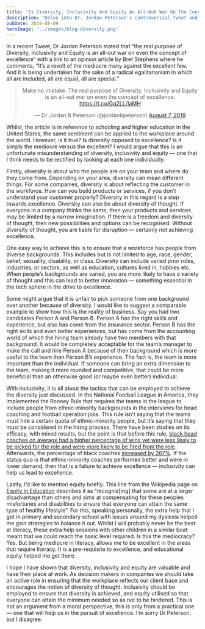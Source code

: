 ```yaml
---
title: 'Is Diversity, Inclusivity And Equity An All-Out War On The Concept Of Excellence?'
description: "Delve into Dr. Jordan Peterson's controversial tweet and the broader implications for education and the workplace"
pubDate: 2019-08-09
heroImage: '../images/blog-diversity.png'
---
```


In a recent Tweet, Dr Jordan Peterson stated that “the real purpose of Diversity, Inclusivity and Equity is an all-out war on even the concept of excellence” with a link to an opinion article by Bret Stephens where he comments, “It’s a revolt of the mediocre many against the excellent few. And it is being undertaken for the sake of a radical egalitarianism in which all are included, all are equal, all are special.”

<div align="center">
  <blockquote class="twitter-tweet"><p lang="en" dir="ltr">Make no mistake. The real purpose of Diversity, Inclusivity and Equity is an all-out war on even the concept of excellence: <a href="https://t.co/Gq2LLi1aMH">https://t.co/Gq2LLi1aMH</a></p>&mdash; Dr Jordan B Peterson (@jordanbpeterson) <a href="https://twitter.com/jordanbpeterson/status/1159128714816438274?ref_src=twsrc%5Etfw">August 7, 2019</a></blockquote> <script async src="https://platform.twitter.com/widgets.js" charset="utf-8"></script>
</div>

Whilst, the article is in reference to schooling and higher education in the United States, the same sentiment can be applied to the workplace around the world. However, is it true? Is diversity opposed to excellence? Is it simply the mediocre versus the excellent? I would argue that this is an unfortunate misunderstanding of diversity, inclusivity and equity — one that I think needs to be rectified by looking at each one individually.

Firstly, diversity is about who the people are on your team and where do they come from. Depending on your area, diversity can mean different things. For some companies, diversity is about reflecting the customer in the workforce. How can you build products or services, if you don’t understand your customer properly? Diversity in this regard is a step towards excellence. Diversity can also be about diversity of thought. If everyone in a company thinks the same, then your products and services may be limited by a narrow imagination. If there is a freedom and diversity of thought, then new possibilities and options can be recognised. Without diversity of thought, you are liable for disruption — certainly not achieving excellence.

One easy way to achieve this is to ensure that a workforce has people from diverse backgrounds. This includes but is not limited to age, race, gender, belief, sexuality, disability, or class. Diversity can include varied prior roles, industries, or sectors, as well as education, cultures lived in, hobbies etc. When people’s backgrounds are varied, you are more likely to have a variety of thought and this can lead to better innovation — something essential in the tech sphere in the drive to excellence.

Some might argue that it is unfair to pick someone from one background over another because of diversity. I would like to suggest a comparable example to show how this is the reality of business. Say you had two candidates Person A and Person B. Person A has the right skills and experience, but also has come from the insurance sector. Person B has the right skills and even better experiences, but has come from the accounting world of which the hiring team already have two members with that background. It would be completely acceptable for the team’s manager to make the call and hire Person A because of their background which is more useful to the team than Person B’s experience. The fact is, the team is more important than the individual. If someone can bring an extra dimension to the team, making it more rounded and competitive, that could be more beneficial than an otherwise good (or maybe even better) individual.

With inclusivity, it is all about the tactics that can be employed to achieve the diversity just discussed. In the National Football League in America, they implemented the Rooney Rule that requires the teams in the league to include people from ethnic-minority backgrounds in the interviews for head coaching and football operation jobs. This rule isn’t saying that the teams must hire a certain quota of ethnic-minority people, but it’s saying that they must be considered in the hiring process. There have been studies on its efficacy, with mixed results, but the point is that before this rule, [black head coaches on average had a higher percentage of wins yet were less likely to be picked for the role and were more likely to be fired from the role](http://media.wix.com/ugd/520423_24cb6412ed2758c7204b7864022ebb5d.pdf). Afterwards, the percentage of black coaches [increased by 267%](https://www.nyulawreview.org/issues/volume-82-number-3/tackling-unconscious-bias-in-hiring-practices-the-plight-of-the-rooney-rule/). If the status quo is that ethnic-minority coaches performed better and were in lower demand, then that is a failure to achieve excellence — inclusivity can help us lead to excellence.

Lastly, I’d like to mention equity briefly. This line from the Wikipedia page on [Equity in Education](https://en.wikipedia.org/wiki/Educational_equity) describes it as “recogniz[ing] that some are at a larger disadvantage than others and aims at compensating for these peoples misfortunes and disabilities to ensure that everyone can attain the same type of healthy lifestyle”. For this, speaking personally, the extra help that I got in primary and secondary school with issues around my dyslexia helped me gain strategies to balance it out. Whilst I will probably never be the best at literacy, these extra help sessions with other children in a similar boat meant that we could reach the basic level required. Is this the mediocracy? Yes. But being mediocre in literacy, allows me to be excellent in the areas that require literacy. It is a pre-requisite to excellence, and educational equity helped me get there.

I hope I have shown that diversity, inclusivity and equity are valuable and have their place at work. As decision makers in companies we should take an active role in ensuring that the workplace reflects our client base and encourages the notion of diversity of thought. Inclusivity should be employed to ensure that diversity is achieved, and equity utilised so that everyone can attain the minimum needed so as not to be hindered. This is not an argument from a moral perspective, this is only from a practical one — one that will help us in the pursuit of excellence. I’m sorry Dr Peterson, but I disagree.